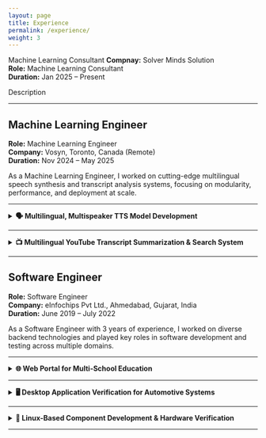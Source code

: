 ```yaml
---
layout: page
title: Experience
permalink: /experience/
weight: 3
---
```



Machine Learning Consultant
**Compnay:** Solver Minds Solution  
**Role:** Machine Learning Consultant  
**Duration:** Jan 2025 – Present

Description

---

## Machine Learning Engineer  
**Role:** Machine Learning Engineer  
**Company:** Vosyn, Toronto, Canada (Remote)  
**Duration:** Nov 2024 – May 2025  

As a Machine Learning Engineer, I worked on cutting-edge multilingual speech synthesis and transcript analysis systems, focusing on modularity, performance, and deployment at scale.

---

<details>
<summary><strong>🗣️ Multilingual, Multispeaker TTS Model Development</strong></summary>

**Project Goal:**  
Develop a modular multilingual and multispeaker Text-to-Speech (TTS) system capable of:

- Translating any supported language text into high-quality audio.  
- Supporting speaker accent replication and diverse voice characteristics.  
- Enhancing speech naturalness, fidelity, and intelligibility.  
- Integrating into scalable cloud production pipelines with cost optimization.

**My Role:**  
As the lead intern on this module, I contributed to both core modeling and team leadership by enhancing architecture, optimizing deployment, and guiding junior contributors.

**Architecture Enhancement:**  
- Modified the original VITS architecture to include a custom synthesizer layer.  
- Enabled multilingual and multispeaker support from combined datasets of diverse languages, phonemes, and speaker profiles.

**Data Preparation:**  
- Created a 10GB custom dataset by aggregating and preprocessing open-source datasets.  
- Ensured data compatibility through audio-transcript alignment and phoneme annotation.

**Training Infrastructure:**  
- Trained on Google Vertex AI using T4 GPUs (n1-standard-16).  
- Isolated environments using Docker for reproducible training and testing.  
- Automated end-to-end training with Vertex AI Pipelines.

**Evaluation & Optimization:**  
- Used Mean Opinion Score (MOS) and Word Error Rate (WER) for evaluation.  
- Improved MOS by 6.7% over the baseline.  
- Introduced checkpoint-based fine-tuning, cutting cloud training costs by ~15%.

**Team Leadership:**  
- Mentored and managed 5 junior engineers.  
- Reviewed code, led sprint planning, and facilitated knowledge sharing sessions.

**Tech Stack:**  
**Modeling & ML:** PyTorch, Modified VITS, NumPy, SciPy, Librosa  
**Data Engineering:** FFmpeg, Pandas, phoneme extraction scripts  
**Cloud:** Google Cloud Platform (Vertex AI, Firestore, Cloud Storage), Docker  
**Evaluation:** MOS, WER, Phoneme Sequence Error (PSEQ)  
**DevOps:** Git, Docker, CI/CD Pipelines  
**Collaboration:** Notion, code reviews, team mentorship  

</details>

---

<details>
<summary><strong>📺 Multilingual YouTube Transcript Summarization & Search System</strong></summary>

**Project Goal:**  
Build a multilingual system to process and summarize YouTube content with search and playback features:

- Extract transcripts in any language.  
- Summarize long-form video transcripts via chunk-based analysis.  
- Store semantic embeddings for searchable video playback.  
- (Planned scope) Translate and generate synchronized audio overlays.

**My Role:**  
As the system's primary designer and developer, I led all components from architecture to cloud deployment.

**Framework Design & Transcript Pipeline:**  
- Used YouTube API to fetch metadata and multilingual transcripts.  
- Handled video lengths up to 1 hour with transcripts spanning hundreds of lines.

**Multilingual Summarization with Gemini 3:**  
- Integrated Google Gemini 3 for summarization.  
- Chunked transcripts and mapped each to its corresponding video timecode.  
- Generated frame-aligned summaries with duration metadata.

**Semantic Search via Vector DB:**  
- Generated embeddings using Sentence-Transformers.  
- Stored vectors in a FAISS database for semantic search and segment retrieval.

**Metadata Mapping:**  
- Mapped summaries to video frame ranges and durations.  
- Prepared for future translation and synced playback integration.

**Cloud Deployment:**  
- Deployed using Google Vertex AI (T4 GPU, n1-standard-16).  
- Each pipeline stage containerized via Docker and orchestrated using Vertex AI Pipelines.

**Team Collaboration:**  
- Worked independently with architectural feedback from senior engineers.  
- Contributed documentation and shared insights across platform teams.

**Tech Stack:**  
**Transcript & Video:** YouTube API, Pytube, Whisper (fallback), FFmpeg  
**Summarization:** Google Gemini 3, LangDetect, text chunking  
**Semantic Search:** Sentence-Transformers, FAISS, cosine similarity  
**Cloud:** Google Cloud (Vertex AI, Pipelines, Firestore, Cloud Storage), Docker  
**Backend:** Python, FastAPI, modular microservice architecture  

</details>

---

## Software Engineer  
**Role:** Software Engineer  
**Company:** eInfochips Pvt Ltd., Ahmedabad, Gujarat, India  
**Duration:** June 2019 – July 2022  

As a Software Engineer with 3 years of experience, I worked on diverse backend technologies and played key roles in software development and testing across multiple domains.

---
<details>
<summary><strong> 🌐 Web Portal for Multi-School Education</strong></summary>

**Project Goal:**  
Developed a school web portal to manage records for schools, students, teachers, and extracurricular programs. A similar version was also adapted for a pharmaceutical company to manage employee records, products, and industrial machinery data.

**My Role:**  
- Redesigned the entire MySQL database structure with over 100 interrelated tables.  
- Handled missing values, inconsistent data types, and complex relationships.  
- Created optimized procedures, views, and advanced queries for data retrieval.  
- Developed RESTful APIs using Node.js to support frontend interactions (Angular-based UI).  
- Ensured scalability and consistency in backend architecture.

**Tech Stack:**  
Node.js, JavaScript, MySQL, Angular, CI/CD, JIRA, Jenkins, GitHub

</details>

---
<details>
<summary><strong> 🖥️ Desktop Application Verification for Automotive Systems</strong></summary>

**Project Goal:**  
Automate the verification of a desktop application used for analyzing in-car entertainment systems in four-wheelers. The testing covered UI interaction, log file analysis, remote control systems, and report validation.

**My Role:**  
- Acted as the lead developer and was responsible for requirement gathering, architecture design, and documentation.  
- Designed 60+ test cases covering various modules.  
- Developed a robust testing framework using Node.js, Jest, and Selenium.  
- Incorporated NLP-based log verification using spaCy to validate system messages and interactions.  
- Developed custom modules to test graph rendering and interactive UI elements.

**Tech Stack:**  
Node.js, Jest, Selenium, Python (spaCy), GitHub, Jenkins, Excel, Confluence, Kanban Boards

</details>

---
<details>
<summary><strong> 🔧 Linux-Based Component Development & Hardware Verification</strong></summary>

**Project Goal:**  
Develop software components and verify hardware for a new smart soundbar model, part of a suite of smart audio devices (e.g., speakers, headphones) integrated with voice assistants like Alexa, Google Assistant, and Siri.

**My Role:**  
- Developed a new software component using C++ and Linux shell scripts for a lightweight OS.  
- Built a modular architecture compatible with the existing device ecosystem.  
- Enabled module reusability, efficient communication between UI and app, and device-to-device interactions.  
- Configured and extended an existing automation testing framework (in Python & Pytest) for the new hardware.  
- Specialized in debugging, fixing integration issues, and optimizing performance.

**Tech Stack:**  
Linux, C++, Python, Pytest, Selenium, Jenkins, GitHub, JIRA, Confluence, Excel, Wiki, Kanban Boards

</details>

---
